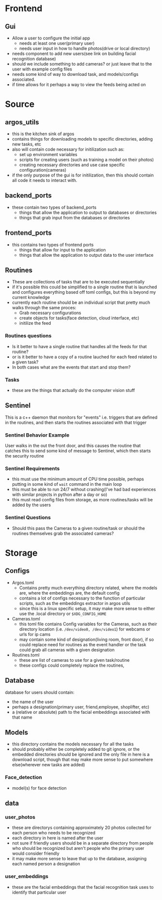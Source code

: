# Frontend
## Gui
* Allow a user to configure the initial app 
    * needs at least one user(primary user)
    * needs user input in how to handle photos(drive or local directory)
* needs component to add new users(see link on building facial recognition database)
* should we include something to add cameras? or just leave that to the user with example config files
* needs some kind of way to download task, and models/configs associated. 
* if time allows for it perhaps a way to view the feeds being acted on

# Source
## argos_utils
* this is the kitchen sink of argos
* contains things for downloading models to specific directories, adding new tasks, etc
* also will contain code necessary for initilization such as:
    * set up environment variables
    * scripts for creating users (such as training a model on their photos)
    * creating necessary directories and use case specific configuration(cameras)
* if the only purpose of the gui is for initilization, then this should contain all code it needs to interact with.  
## backend_ports
* these contain two types of backend_ports
    * things that allow the application to output to databases or directories
    * things that grab input from the databases or directories
## frontend_ports
* this contains two types of frontend ports
    * things that allow for input to the application
    * things that allow the application to output data to the user interface
## Routines
* These are collections of tasks that are to be executed sequentially
* if it's possible this could be simplified to a single routine that is launched and configures everything based off toml configs, but this is beyond my current knowledge
* currently each routine should be an individual script that pretty much walks through the same proces:
    * Grab necessary configurations
    * create objects for tasks(face detection, cloud interface, etc)
    * initilize the feed  
### Routines questions
* Is it better to have a single routine that handles all the feeds for that routine?
* or is it better to have a copy of a routine lauched for each feed related to a given task?
* In both cases what are the events that start and stop them?
### Tasks
* these are the things that actually do the computer vision stuff
## Sentinel
This is a c++ daemon that monitors for "events" i.e. triggers that are defined in the routines, and then starts the routines associated with that trigger
### Sentinel Behavior Example 
User walks in the out the front door, and this causes the routine that catches this to send some kind of message to Sentinel, which then starts the security routine
### Sentinel Requirements
* this must use the minimum amount of CPU time possible, perhaps putting in some kind of `wait` command in the main loop
* this must be able to run 24/7 without crashing(I've had bad experiences with similar projects in python after a day or so)
* this must read config files from storage, as more routines/tasks will be added by the users
### Sentinel Questions
* Should this pass the Cameras to a given routine/task or should the routines themselves grab the associated cameras?
# Storage
## Configs
* Argos.toml
    * Contains pretty much everything directory related, where the models are, where the embeddings are, the default config
    * contains a lot of configs necessary to the function of particular scripts, such as the embeddings extractor in argos utils 
    * since this is a linux specific setup, it may make more sense to either use the .local directory or `$XDG_CONFIG_HOME`
* Cameras.toml
    * this toml file contains Config variables for the Cameras, such as their directory location (i.e. `/dev/video0, /dev/video1`) for webcams or urls for ip cams
    * may contain some kind of designation(living room, front door), if so could replace need for routines as the event handler or the task could grab all cameras with a given designation
* Routines.toml
    * these are list of cameras to use for a given task/routine
    * these configs could completely replace the routines, 
## Database
database for users should contain:
* the name of the user
* perhaps a designation(primary user, friend,employee, shoplifter, etc)
* a (relative or absolute) path to the facial embeddings associated with that name

## Models
* this directory contains the models necessary for all the tasks
* should probably either be completely added to git ignore, or the embedded directories should be ignored and the only file in here is a download script, though that may make more sense to put somewhere else(wherever new tasks are added)

### Face_detection
* model(s) for face detection

## data
### user_photos
* these are directorys containing approximately 20 photos collected for each person who needs to be recognized
* each directory in here is named after the user
* not sure if friendly users should be in a separate directory from people who should be recognized but aren't people who the primary user would consider friendly
* it may make more sense to leave that up to the database, assigning each named person a designation
### user_embeddings
* these are the facial embeddings that the facial recognition task uses to identify that particular user
